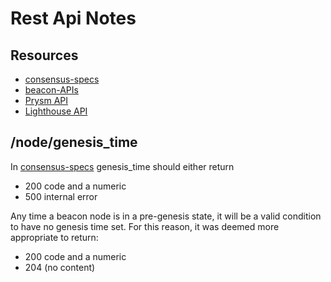 # Rest Api Notes

## Resources

* [consensus-specs](https://github.com/ethereum/consensus-specs)
* [beacon-APIs](https://github.com/ethereum/beacon-APIs)
* [Prysm API](https://prysm.offchainlabs.com/docs/apis/prysm-public-api/)
* [Lighthouse API](https://lighthouse-book.sigmaprime.io/api-bn.html)

## /node/genesis_time

In [consensus-specs](https://github.com/ethereum/consensus-specs) genesis_time should either return
* 200 code and a numeric
* 500 internal error

Any time a beacon node is in a pre-genesis state, it will be a valid condition to have no
genesis time set. For this reason, it was deemed more appropriate to return:
* 200 code and a numeric
* 204 (no content)
